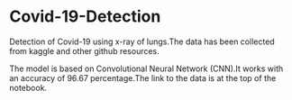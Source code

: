 # Covid-19-Detection
Detection of Covid-19 using x-ray of lungs.The data has been collected from kaggle and other github resources.

The model is based on Convolutional Neural Network (CNN).It works with an accuracy of 96.67 percentage.The link to the data is at the top of the notebook.
